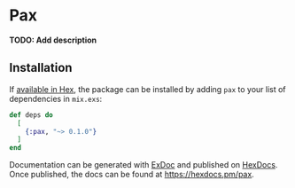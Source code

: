 # Pax

**TODO: Add description**

## Installation

If [available in Hex](https://hex.pm/docs/publish), the package can be installed
by adding `pax` to your list of dependencies in `mix.exs`:

```elixir
def deps do
  [
    {:pax, "~> 0.1.0"}
  ]
end
```

Documentation can be generated with [ExDoc](https://github.com/elixir-lang/ex_doc)
and published on [HexDocs](https://hexdocs.pm). Once published, the docs can
be found at <https://hexdocs.pm/pax>.

